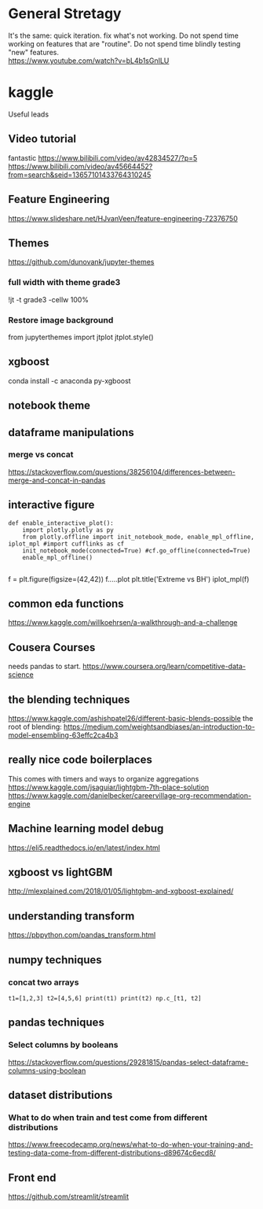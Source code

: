 # General Stretagy
It's the same: quick iteration. fix what's not working. Do not spend time working on features that are "routine". Do not spend time blindly testing "new" features.       
https://www.youtube.com/watch?v=bL4b1sGnILU

# kaggle
Useful leads
## Video tutorial
fantastic 
https://www.bilibili.com/video/av42834527/?p=5
https://www.bilibili.com/video/av45664452?from=search&seid=13657101433764310245

## Feature Engineering
https://www.slideshare.net/HJvanVeen/feature-engineering-72376750

## Themes
https://github.com/dunovank/jupyter-themes
### full width with theme grade3
!jt -t grade3 -cellw 100%
### Restore image background
from jupyterthemes import jtplot
jtplot.style()
## xgboost
conda install -c anaconda py-xgboost

## notebook theme

## dataframe manipulations
### merge vs concat
https://stackoverflow.com/questions/38256104/differences-between-merge-and-concat-in-pandas


## interactive figure
```
def enable_interactive_plot():
    import plotly.plotly as py 
    from plotly.offline import init_notebook_mode, enable_mpl_offline, iplot_mpl #import cufflinks as cf 
    init_notebook_mode(connected=True) #cf.go_offline(connected=True) 
    enable_mpl_offline()
    
```


f = plt.figure(figsize=(42,42))
f.....plot
plt.title('Extreme vs BH')
iplot_mpl(f)


## common eda functions
https://www.kaggle.com/willkoehrsen/a-walkthrough-and-a-challenge

## Cousera Courses
needs pandas to start.
https://www.coursera.org/learn/competitive-data-science

## the blending techniques
https://www.kaggle.com/ashishpatel26/different-basic-blends-possible
the root of blending: https://medium.com/weightsandbiases/an-introduction-to-model-ensembling-63effc2ca4b3

## really nice code boilerplaces
This comes with timers and ways to organize aggregations
https://www.kaggle.com/jsaguiar/lightgbm-7th-place-solution
https://www.kaggle.com/danielbecker/careervillage-org-recommendation-engine

## Machine learning model debug
https://eli5.readthedocs.io/en/latest/index.html

## xgboost vs lightGBM
http://mlexplained.com/2018/01/05/lightgbm-and-xgboost-explained/   

## understanding transform
https://pbpython.com/pandas_transform.html

## numpy techniques
### concat two arrays
`
t1=[1,2,3]
t2=[4,5,6]
print(t1)
print(t2)
np.c_[t1, t2] 
`

## pandas techniques
### Select columns by booleans
https://stackoverflow.com/questions/29281815/pandas-select-dataframe-columns-using-boolean

## dataset distributions
### What to do when train and test come from different distributions
https://www.freecodecamp.org/news/what-to-do-when-your-training-and-testing-data-come-from-different-distributions-d89674c6ecd8/

## Front end
https://github.com/streamlit/streamlit
